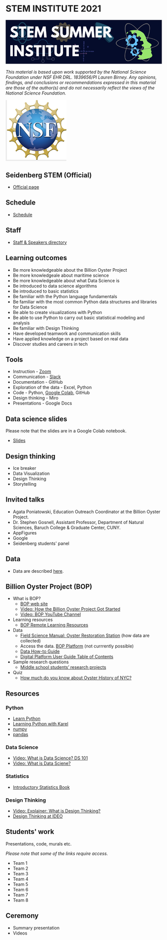 # STEM INSTITUTE 2021

![logostem2020](https://github.com/PACESTEM/STEMINSTITUTE2020/blob/main/logostem2020.png)

*This material is based upon work supported by the National Science Foundation under NSF EHR DRL. 1839656/PI Lauren Birney. Any opinions, findings, and conclusions or recommendations expressed in this material are those of the author(s) and do not necessarily reflect the views of the National Science Foundation.*

![](https://github.com/PACESTEM/STEMINSTITUTE2020/blob/main/nsf.png)

## Seidenberg STEM (Official) 

* [Official page](https://www.pace.edu/seidenberg/special-events/stem-summer-institute)

## Schedule 

* [Schedule](https://docs.google.com/spreadsheets/d/1PjG6YZQcCmOUWB2shjszBQQ0kA4css_jgZ12zXbwtnM/edit#gid=820417722)

## Staff

* [Staff & Speakers directory](https://docs.google.com/presentation/d/1Fa89qLjVgeeZ0RhULAfx9kNfVDj-v43euFdgOtjZ0pU/edit?usp=sharing)

## Learning outcomes

- Be more knowledgeable about the Billion Oyster Project
- Be more knowledgeale about maritime science
- Be more knowledgeable about what Data Science is
- Be introduced to data science algorithms
- Be introduced to basic statistics
- Be familiar with the Python language fundamentals 
- Be familiar with the most common Python data structures and libraries for Data Science
- Be able to create visualizations with Python
- Be able to use Python to carry out basic statistical modeling and analysis
- Be familiar with Design Thinking
- Have developed teamwork and communication skills
- Have applied knowledge on a project based on real data
- Discover studies and careers in tech

## Tools

* Instruction - [Zoom](https://docs.google.com/document/d/1EA4UlzNcHmqNC3RdYXvN3N4loJauZpHhSJ5to0Iym4M/edit?usp=sharing)
* Communication - [Slack](https://pacestem2021.slack.com)
* Documentation - GitHub
* Exploration of the data - Excel, Python
* Code - Python, [Google Colab](https://colab.research.google.com), GitHub
* Design thinking - Miro
* Presentations - Google Docs

## Data science slides

Please note that the slides are in a Google Colab notebook.

* [Slides](https://colab.research.google.com/drive/1mjppO_ZxcSi1r3S33u9WdEfJfXe_QQJh?usp=sharing)

## Design thinking

* Ice breaker
* Data Visualization
* Design Thinking
* Storytelling

## Invited talks

* Agata Poniatowski, Education Outreach Coordinator at the Billion Oyster Project. 
* Dr. Stephen Gosnell, Assistant Professor, Department of Natural Sciences, Baruch College & Graduate Center, CUNY. 
* AppFigures
* Google
* Seidenberg students' panel

## Data

* Data are described [here](https://docs.google.com/document/d/1BppGE4tFe6V_BtuEFKNObhGCft9Ql_QY9HXhwgvmlCM/edit?usp=sharing). 

## Billion Oyster Project (BOP)

* What is BOP?
  * [BOP web site](https://www.billionoysterproject.org)
  * [Video: How the Billion Oyster Project Got Started](https://youtu.be/bIre6IK1YxQ)
  * [Video: BOP YouTube Channel](https://www.youtube.com/channel/UCu51XPII7JI7ANH_1xklViA)
* Learning resources
  * [BOP Remote Learning Resources](https://www.billionoysterproject.org/remote-learning)
* Data
  * [Field Science Manual: Oyster Restoration Station](https://drive.google.com/file/d/0Bzf_STNcTtRmZF9ldmdWRzcxdFk/view) (how data are collected)
  * Access the data. [BOP Platform](https://platform.bop.nyc/expeditions/data) (not currrently possible)
  * [Data How-to Guide](https://github.com/BillionOysterProject/docs/wiki/Data-How-To-Guide)
  * [Digital Platform User Guide Table of Contents](https://github.com/BillionOysterProject/docs/wiki/Digital-Platform-User-Guide-Table-of-Contents)
* Sample research questions
  * [Middle school students’ research projects](https://www.flickr.com/photos/nyhf/sets/72157683204769971/page1)
* Quiz
  * [How much do you know about Oyster History of NYC?](https://quiz.tryinteract.com/#/5eed0e0f772a3800143efbd7)
  
## Resources

### Python

* [Learn Python](https://www.learnpython.org)
* [Learning Python with Karel](https://compedu.stanford.edu/karel-reader/docs/python/en/chapter1.html)
* [numpy](https://www.learnpython.org/en/Numpy_Arrays)
* [pandas](https://www.learnpython.org/en/Pandas_Basics)

### Data Science

* [Video: What is Data Science? DS 101](https://www.youtube.com/watch?v=z1kPKBdYks4)
* [Video: What is Data Sciene?](https://youtu.be/X3paOmcrTjQ)

### Statistics

* [Introductory Statistics Book](https://openstax.org/details/books/introductory-statistics)

### Design Thinking

* [Video: Explainer: What is Design Thinking?](https://www.youtube.com/watch?v=_WI3B54m6SU)
* [Design Thinking at IDEO](https://www.ideou.com/pages/design-thinking)

## Students' work

Presentations, code, murals etc.

*Please note that some of the links require access.*

* Team 1
* Team 2
* Team 3
* Team 4
* Team 5
* Team 6
* Team 7
* Team 8

## Ceremony

* Summary presentation
* Videos
